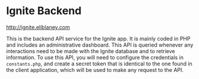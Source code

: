 # Ignite Backend

http://ignite.eliblaney.com

This is the backend API service for the Ignite app. It is mainly coded in PHP and includes an administrative dashboard. This API is queried whenever any interactions need to be made with the Ignite database and to retrieve information. To use this API, you will need to configure the credentials in `constants.php`, and create a secret token that is identical to the one found in the client application, which will be used to make any request to the API.
